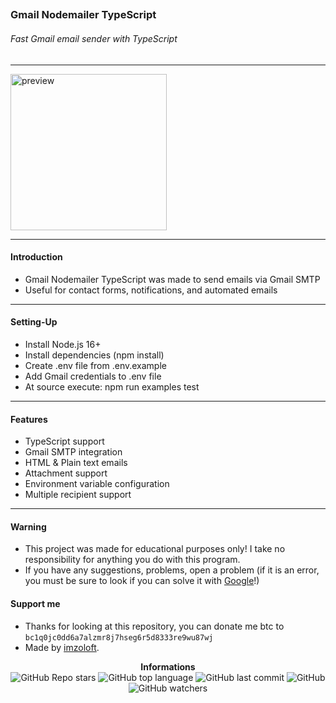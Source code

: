 ## <h3>Gmail Nodemailer TypeScript</h3>

<h6>Fast Gmail email sender with TypeScript</h6>

---

<p>
    <img src="https://i0.wp.com/community.nodemailer.com/wp-content/uploads/2015/10/n2-2.png?fit=422%2C360&ssl=1" alt="preview" width="250px"/>
</p>

---

<h4>Introduction</h4>

- Gmail Nodemailer TypeScript was made to send emails via Gmail SMTP
- Useful for contact forms, notifications, and automated emails

---

<h4>Setting-Up</h4>

- Install Node.js 16+
- Install dependencies (npm install)
- Create .env file from .env.example
- Add Gmail credentials to .env file
- At source execute: npm run examples test

---

<h4>Features</h4>

- TypeScript support
- Gmail SMTP integration
- HTML & Plain text emails
- Attachment support
- Environment variable configuration
- Multiple recipient support

---

<h4>Warning</h4>

- This project was made for educational purposes only! I take no responsibility for anything you do with this program.
- If you have any suggestions, problems, open a problem (if it is an error, you must be sure to look if you can solve it with [Google](https://giybf.com)!)

<h4>Support me</h4>

- Thanks for looking at this repository, you can donate me btc to `bc1q0jc0dd6a7alzmr8j7hseg6r5d8333re9wu87wj`
- Made by [imzoloft](https://github.com/imzoloft).

<div align="center">
    <b>Informations</b><br>
    <img alt="GitHub Repo stars" src="https://img.shields.io/github/stars/imzoloft/gmail-mailer-example?color=000">
    <img alt="GitHub top language" src="https://img.shields.io/github/languages/top/imzoloft/gmail-mailer-example?color=000">
    <img alt="GitHub last commit" src="https://img.shields.io/github/last-commit/imzoloft/gmail-mailer-example?color=000">
    <img alt="GitHub" src="https://img.shields.io/github/license/imzoloft/gmail-mailer-example?color=000">
    <img alt="GitHub watchers" src="https://img.shields.io/github/watchers/imzoloft/gmail-mailer-example?color=000">
</div>
